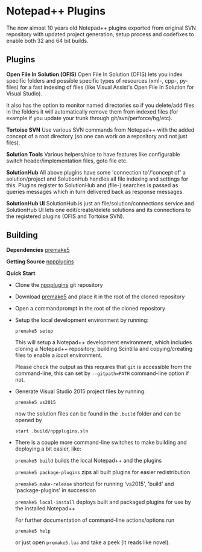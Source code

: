 
# Notepad++ Plugins

The now almost 10 years old Notepad++ plugins exported from original SVN repository with updated project generation, setup process and codefixes to enable both 32 and 64 bit builds.

## Plugins

__Open File In Solution (OFIS)__
Open File In Solution (OFIS) lets you index specific folders and possible specific types of resources (xml-, cpp-, py-files) for a fast indexing of files (like Visual Assist's Open File In Solution for Visual Studio).

It also has the option to monitor named directories so if you delete/add files in the folders it will automatically remove them from indexed files (for example if you update your trunk through git/svn/perforce/hg/etc).

__Tortoise SVN__
Use various SVN commands from Notepad++ with the added concept of a root directory (so one can work on a repository and not just files).

__Solution Tools__
Various helpers/nice to have features like configurable switch header/implementation files, goto file etc.

__SolutionHub__
All above plugins have some 'connection to'/'concept of' a solution/project and SolutionHub handles all file indexing and settings for this. Plugins register to SolutionHub and (file-) searches is passed as queries messages which in turn delivered back as response messages.

__SolutionHub UI__
SolutionHub is just an file/solution/connections service and SolutionHub UI lets one edit/create/delete solutions and its connections to the registered plugins (OFIS and Tortoise SVN).

##	 Building

__Dependencies__
[premake5](https://premake.github.io/download.html#v5)

__Getting Source__
[nppplugins](https://github.com/incrediblejr/nppplugins)

__Quick Start__
* Clone the [nppplugins](https://github.com/incrediblejr/nppplugins) git repository
* Download [premake5](https://premake.github.io/download.html#v5) and place it in the root of the cloned repository
* Open a commandprompt in the root of the cloned repository
* Setup the local development environment by running:

  `premake5 setup`

  This will setup a Notepad++ development environment, which includes cloning a Notepad++ repository, building Scintilla and copying/creating files to enable a _local_ environment.

  Please check the output as this requires that `git` is accessible from the command-line, this can set by `--gitpath=PATH` command-line option if not.

* Generate Visual Studio 2015 project files by running:

  `premake5 vs2015`

  now the solution files can be found in the `.build` folder and can be opened by

  `start .build/nppplugins.sln`

* There is a couple more command-line switches to make building and deploying a bit easier, like:

  `premake5 build` builds the local Notepad++ and the plugins
  
  `premake5 package-plugins` zips all built plugins for easier redistribution
  
  `premake5 make-release` shortcut for running 'vs2015', 'build' and 'package-plugins' in succession
  
  `premake5 local-install` deploys built and packaged plugins for use by the installed Notepad++

  For further documentation of command-line actions/options run

  `premake5 help`

  or just open `premake5.lua` and take a peek (it reads like novel).
